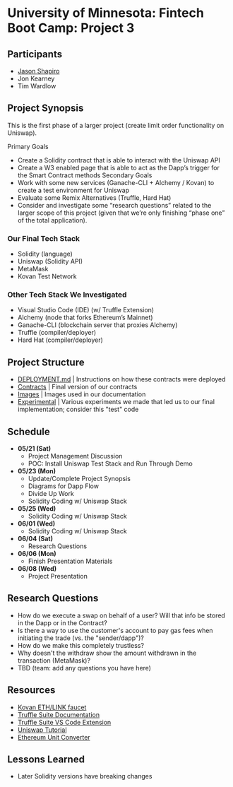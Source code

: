 # University of Minnesota: Fintech Boot Camp: Project 3

## Participants

- [Jason Shapiro](https://www.linkedin.com/in/jshapiro/)
- Jon Kearney
- Tim Wardlow

## Project Synopsis

This is the first phase of a larger project (create limit order functionality on Uniswap).

Primary Goals

- Create a Solidity contract that is able to interact with the Uniswap API
- Create a W3 enabled page that is able to act as the Dapp’s trigger for the Smart Contract methods
  Secondary Goals
- Work with some new services (Ganache-CLI + Alchemy / Kovan) to create a test environment for Uniswap
- Evaluate some Remix Alternatives (Truffle, Hard Hat)
- Consider and investigate some “research questions” related to the larger scope of this project (given that we’re only finishing “phase one” of the total application).

### Our Final Tech Stack

- Solidity (language)
- Uniswap (Solidity API)
- MetaMask
- Kovan Test Network

### Other Tech Stack We Investigated

- Visual Studio Code (IDE) (w/ Truffle Extension)
- Alchemy (node that forks Ethereum’s Mainnet)
- Ganache-CLI (blockchain server that proxies Alchemy)
- Truffle (compiler/deployer)
- Hard Hat (compiler/deployer)

## Project Structure

- [DEPLOYMENT.md](DEPLOYMENT.md) | Instructions on how these contracts were deployed
- [Contracts](Contracts/) | Final version of our contracts
- [Images](Images/) | Images used in our documentation
- [Experimental](Experimental/) | Various experiments we made that led us to our final implementation; consider this "test" code

## Schedule

- **05/21 (Sat)**
  - Project Management Discussion
  - POC: Install Uniswap Test Stack and Run Through Demo
- **05/23 (Mon)**
  - Update/Complete Project Synopsis
  - Diagrams for Dapp Flow
  - Divide Up Work
  - Solidity Coding w/ Uniswap Stack
- **05/25 (Wed)**
  - Solidity Coding w/ Uniswap Stack
- **06/01 (Wed)**
  - Solidity Coding w/ Uniswap Stack
- **06/04 (Sat)**
  - Research Questions
- **06/06 (Mon)**
  - Finish Presentation Materials
- **06/08 (Wed)**
  - Project Presentation

## Research Questions

- How do we execute a swap on behalf of a user? Will that info be stored in the Dapp or in the Contract?
- Is there a way to use the customer's account to pay gas fees when initiating the trade (vs. the "sender/dapp")?
- How do we make this completely trustless?
- Why doesn't the withdraw show the amount withdrawn in the transaction (MetaMask)?
- TBD (team: add any questions you have here)

## Resources

- [Kovan ETH/LINK faucet](https://faucets.chain.link/)
- [Truffle Suite Documentation](https://trufflesuite.com/docs/truffle/quickstart/)
- [Truffle Suite VS Code Extension](https://trufflesuite.com/blog/build-on-web3-with-truffle-vs-code-extension/)
- [Uniswap Tutorial](https://docs.uniswap.org/protocol/V2/guides/smart-contract-integration/quick-start)
- [Ethereum Unit Converter](https://eth-converter.com/)

## Lessons Learned

- Later Solidity versions have breaking changes
